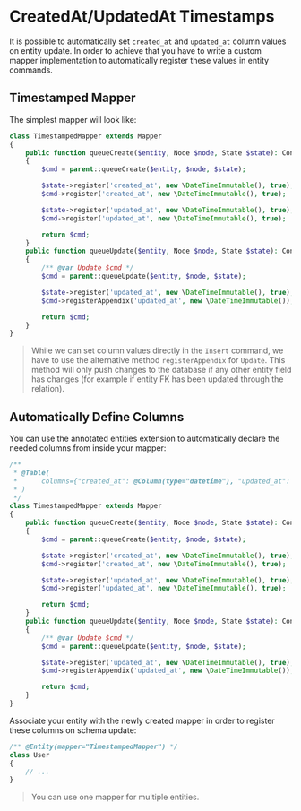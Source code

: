 # CreatedAt/UpdatedAt Timestamps
It is possible to automatically set `created_at` and `updated_at` column values on entity update. In order to achieve that you have to write a
custom mapper implementation to automatically register these values in entity commands.

## Timestamped Mapper
The simplest mapper will look like:

```php
class TimestampedMapper extends Mapper
{
    public function queueCreate($entity, Node $node, State $state): ContextCarrierInterface
    {
        $cmd = parent::queueCreate($entity, $node, $state);

        $state->register('created_at', new \DateTimeImmutable(), true);
        $cmd->register('created_at', new \DateTimeImmutable(), true);

        $state->register('updated_at', new \DateTimeImmutable(), true);
        $cmd->register('updated_at', new \DateTimeImmutable(), true);

        return $cmd;
    }
    public function queueUpdate($entity, Node $node, State $state): ContextCarrierInterface
    {
        /** @var Update $cmd */
        $cmd = parent::queueUpdate($entity, $node, $state);

        $state->register('updated_at', new \DateTimeImmutable(), true);
        $cmd->registerAppendix('updated_at', new \DateTimeImmutable());

        return $cmd;
    }
}
```

> While we can set column values directly in the `Insert` command, we have to use the alternative method `registerAppendix` for `Update`. This method will only push changes to the database if any other entity field has changes (for example if entity FK has been updated through the relation).

## Automatically Define Columns
You can use the annotated entities extension to automatically declare the needed columns from inside your mapper:

```php
/**
 * @Table(
 *      columns={"created_at": @Column(type="datetime"), "updated_at": @Column(type"=datetime")},
 * )
 */
class TimestampedMapper extends Mapper
{
    public function queueCreate($entity, Node $node, State $state): ContextCarrierInterface
    {
        $cmd = parent::queueCreate($entity, $node, $state);

        $state->register('created_at', new \DateTimeImmutable(), true);
        $cmd->register('created_at', new \DateTimeImmutable(), true);

        $state->register('updated_at', new \DateTimeImmutable(), true);
        $cmd->register('updated_at', new \DateTimeImmutable(), true);

        return $cmd;
    }
    public function queueUpdate($entity, Node $node, State $state): ContextCarrierInterface
    {
        /** @var Update $cmd */
        $cmd = parent::queueUpdate($entity, $node, $state);

        $state->register('updated_at', new \DateTimeImmutable(), true);
        $cmd->registerAppendix('updated_at', new \DateTimeImmutable());

        return $cmd;
    }
}
```

Associate your entity with the newly created mapper in order to register these columns on schema update:

```php
/** @Entity(mapper="TimestampedMapper") */
class User
{
    // ...
}
```

> You can use one mapper for multiple entities.
